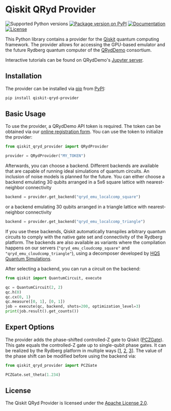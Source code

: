 # Qiskit QRyd Provider

![Supported Python versions](https://img.shields.io/pypi/pyversions/qiskit_qryd_provider.svg?color=blue)
[![Package version on PyPI](https://img.shields.io/pypi/v/qiskit_qryd_provider.svg?color=blue)](https://pypi.org/project/qiskit_qryd_provider/)
[![Documentation](https://img.shields.io/badge/docs-Sphinx-blue.svg)](https://thequantumlaend.de/docs/)
[![License](https://img.shields.io/pypi/l/qiskit_qryd_provider.svg?color=green)](https://www.apache.org/licenses/LICENSE-2.0)

This Python library contains a provider for the [Qiskit](https://qiskit.org) quantum computing framework. The provider allows for accessing the GPU-based emulator and the future Rydberg quantum computer of the [QRydDemo](https://thequantumlaend.de/qryddemo/) consortium.

Interactive tutorials can be found on QRydDemo's [Jupyter server](https://thequantumlaend.de/frontend).

## Installation

The provider can be installed via [pip](https://pip.pypa.io/) from
[PyPI](https://pypi.org/project/qiskit_qryd_provider/):

```bash
pip install qiskit-qryd-provider
```

## Basic Usage

To use the provider, a QRydDemo API token is required. The token can be obtained via our [online registration form](https://thequantumlaend.de/frontend/signup_form.php). You can use the token to initialize the provider:

```python
from qiskit_qryd_provider import QRydProvider

provider = QRydProvider("MY_TOKEN")
```

Afterwards, you can choose a backend. Different backends are available that are capable of running ideal simulations of quantum circuits. An inclusion of noise models is planned for the future. You can either choose a backend emulating 30 qubits arranged in a 5x6 square lattice with nearest-neighbor connectivity

```python
backend = provider.get_backend("qryd_emu_localcomp_square")
```

or a backend emulating 30 qubits arranged in a triangle lattice with nearest-neighbor connectivity

```python
backend = provider.get_backend("qryd_emu_localcomp_triangle")
```

If you use these backends, Qiskit automatically transpiles arbitrary quantum circuits to comply with the native gate set and connectivity of the Rydberg platform. The backends are also available as variants where the compilation happens on our servers (`"qryd_emu_cloudcomp_square"` and `"qryd_emu_cloudcomp_triangle"`), using a decomposer developed by [HQS Quantum Simulations](https://quantumsimulations.de/).

After selecting a backend, you can run a circuit on the backend:

```python
from qiskit import QuantumCircuit, execute

qc = QuantumCircuit(2, 2)
qc.h(0)
qc.cx(0, 1)
qc.measure([0, 1], [0, 1])
job = execute(qc, backend, shots=200, optimization_level=3)
print(job.result().get_counts())
```

## Expert Options

The provider adds the phase-shifted controlled-Z gate to Qiskit ([PCZGate](https://thequantumlaend.de/docs/gates.html)). This gate equals the controlled-Z gate up to single-qubit phase gates. It can be realized by the Rydberg platform in multiple ways [[1](https://doi.org/10.1103/PhysRevLett.123.170503), [2](https://doi.org/10.1103/PhysRevResearch.4.033019), [3](https://doi.org/10.22331/q-2022-05-13-712)]. The value of the phase shift can be modified before using the backend via:

```python
from qiskit_qryd_provider import PCZGate

PCZGate.set_theta(1.234)
```

## License

The Qiskit QRyd Provider is licensed under the [Apache License 2.0](https://www.apache.org/licenses/LICENSE-2.0).
